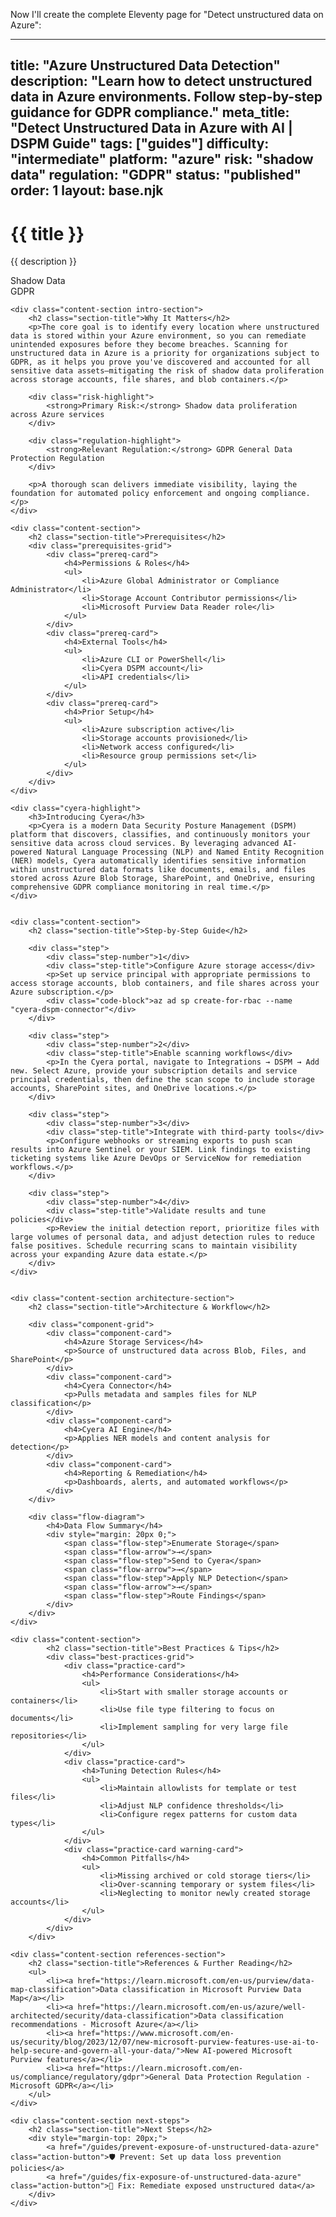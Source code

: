 Now I'll create the complete Eleventy page for "Detect unstructured data on Azure":

---
title: "Azure Unstructured Data Detection"
description: "Learn how to detect unstructured data in Azure environments. Follow step-by-step guidance for GDPR compliance."
meta_title: "Detect Unstructured Data in Azure with AI | DSPM Guide"
tags: ["guides"]
difficulty: "intermediate"
platform: "azure"
risk: "shadow data"
regulation: "GDPR"
status: "published"
order: 1
layout: base.njk
---

<div class="container">
    <div class="header">
        <h1>{{ title }}</h1>
        <p>{{ description }}</p>
        <div class="badge">Shadow Data</div>
        <div class="badge regulation">GDPR</div>
    </div>

    <div class="content-section intro-section">
        <h2 class="section-title">Why It Matters</h2>
        <p>The core goal is to identify every location where unstructured data is stored within your Azure environment, so you can remediate unintended exposures before they become breaches. Scanning for unstructured data in Azure is a priority for organizations subject to GDPR, as it helps you prove you've discovered and accounted for all sensitive data assets—mitigating the risk of shadow data proliferation across storage accounts, file shares, and blob containers.</p>
        
        <div class="risk-highlight">
            <strong>Primary Risk:</strong> Shadow data proliferation across Azure services
        </div>
        
        <div class="regulation-highlight">
            <strong>Relevant Regulation:</strong> GDPR General Data Protection Regulation
        </div>
        
        <p>A thorough scan delivers immediate visibility, laying the foundation for automated policy enforcement and ongoing compliance.</p>
    </div>

    <div class="content-section">
        <h2 class="section-title">Prerequisites</h2>
        <div class="prerequisites-grid">
            <div class="prereq-card">
                <h4>Permissions & Roles</h4>
                <ul>
                    <li>Azure Global Administrator or Compliance Administrator</li>
                    <li>Storage Account Contributor permissions</li>
                    <li>Microsoft Purview Data Reader role</li>
                </ul>
            </div>
            <div class="prereq-card">
                <h4>External Tools</h4>
                <ul>
                    <li>Azure CLI or PowerShell</li>
                    <li>Cyera DSPM account</li>
                    <li>API credentials</li>
                </ul>
            </div>
            <div class="prereq-card">
                <h4>Prior Setup</h4>
                <ul>
                    <li>Azure subscription active</li>
                    <li>Storage accounts provisioned</li>
                    <li>Network access configured</li>
                    <li>Resource group permissions set</li>
                </ul>
            </div>
        </div>
    </div>
	
    <div class="cyera-highlight">
        <h3>Introducing Cyera</h3>
        <p>Cyera is a modern Data Security Posture Management (DSPM) platform that discovers, classifies, and continuously monitors your sensitive data across cloud services. By leveraging advanced AI-powered Natural Language Processing (NLP) and Named Entity Recognition (NER) models, Cyera automatically identifies sensitive information within unstructured data formats like documents, emails, and files stored across Azure Blob Storage, SharePoint, and OneDrive, ensuring comprehensive GDPR compliance monitoring in real time.</p>
    </div>
	

    <div class="content-section">
        <h2 class="section-title">Step-by-Step Guide</h2>
        
        <div class="step">
            <div class="step-number">1</div>
            <div class="step-title">Configure Azure storage access</div>
            <p>Set up service principal with appropriate permissions to access storage accounts, blob containers, and file shares across your Azure subscription.</p>
            <div class="code-block">az ad sp create-for-rbac --name "cyera-dspm-connector"</div>
        </div>

        <div class="step">
            <div class="step-number">2</div>
            <div class="step-title">Enable scanning workflows</div>
            <p>In the Cyera portal, navigate to Integrations → DSPM → Add new. Select Azure, provide your subscription details and service principal credentials, then define the scan scope to include storage accounts, SharePoint sites, and OneDrive locations.</p>
        </div>

        <div class="step">
            <div class="step-number">3</div>
            <div class="step-title">Integrate with third-party tools</div>
            <p>Configure webhooks or streaming exports to push scan results into Azure Sentinel or your SIEM. Link findings to existing ticketing systems like Azure DevOps or ServiceNow for remediation workflows.</p>
        </div>

        <div class="step">
            <div class="step-number">4</div>
            <div class="step-title">Validate results and tune policies</div>
            <p>Review the initial detection report, prioritize files with large volumes of personal data, and adjust detection rules to reduce false positives. Schedule recurring scans to maintain visibility across your expanding Azure data estate.</p>
        </div>
    </div>


    <div class="content-section architecture-section">
        <h2 class="section-title">Architecture & Workflow</h2>
        
        <div class="component-grid">
            <div class="component-card">
                <h4>Azure Storage Services</h4>
                <p>Source of unstructured data across Blob, Files, and SharePoint</p>
            </div>
            <div class="component-card">
                <h4>Cyera Connector</h4>
                <p>Pulls metadata and samples files for NLP classification</p>
            </div>
            <div class="component-card">
                <h4>Cyera AI Engine</h4>
                <p>Applies NER models and content analysis for detection</p>
            </div>
            <div class="component-card">
                <h4>Reporting & Remediation</h4>
                <p>Dashboards, alerts, and automated workflows</p>
            </div>
        </div>

        <div class="flow-diagram">
            <h4>Data Flow Summary</h4>
            <div style="margin: 20px 0;">
                <span class="flow-step">Enumerate Storage</span>
                <span class="flow-arrow">→</span>
                <span class="flow-step">Send to Cyera</span>
                <span class="flow-arrow">→</span>
                <span class="flow-step">Apply NLP Detection</span>
                <span class="flow-arrow">→</span>
                <span class="flow-step">Route Findings</span>
            </div>
        </div>
    </div>

	<div class="content-section">
	        <h2 class="section-title">Best Practices & Tips</h2>
	        <div class="best-practices-grid">
	            <div class="practice-card">
	                <h4>Performance Considerations</h4>
	                <ul>
	                    <li>Start with smaller storage accounts or containers</li>
	                    <li>Use file type filtering to focus on documents</li>
	                    <li>Implement sampling for very large file repositories</li>
	                </ul>
	            </div>
	            <div class="practice-card">
	                <h4>Tuning Detection Rules</h4>
	                <ul>
	                    <li>Maintain allowlists for template or test files</li>
	                    <li>Adjust NLP confidence thresholds</li>
	                    <li>Configure regex patterns for custom data types</li>
	                </ul>
	            </div>
	            <div class="practice-card warning-card">
	                <h4>Common Pitfalls</h4>
	                <ul>
	                    <li>Missing archived or cold storage tiers</li>
	                    <li>Over-scanning temporary or system files</li>
	                    <li>Neglecting to monitor newly created storage accounts</li>
	                </ul>
	            </div>
	        </div>
	    </div>

    <div class="content-section references-section">
        <h2 class="section-title">References & Further Reading</h2>
        <ul>
            <li><a href="https://learn.microsoft.com/en-us/purview/data-map-classification">Data classification in Microsoft Purview Data Map</a></li>
            <li><a href="https://learn.microsoft.com/en-us/azure/well-architected/security/data-classification">Data classification recommendations - Microsoft Azure</a></li>
            <li><a href="https://www.microsoft.com/en-us/security/blog/2023/12/07/new-microsoft-purview-features-use-ai-to-help-secure-and-govern-all-your-data/">New AI-powered Microsoft Purview features</a></li>
            <li><a href="https://learn.microsoft.com/en-us/compliance/regulatory/gdpr">General Data Protection Regulation - Microsoft GDPR</a></li>
        </ul>
    </div>

    <div class="content-section next-steps">
        <h2 class="section-title">Next Steps</h2>
        <div style="margin-top: 20px;">
            <a href="/guides/prevent-exposure-of-unstructured-data-azure" class="action-button">🛡️ Prevent: Set up data loss prevention policies</a>
            <a href="/guides/fix-exposure-of-unstructured-data-azure" class="action-button">🔧 Fix: Remediate exposed unstructured data</a>
        </div>
    </div>
</div>